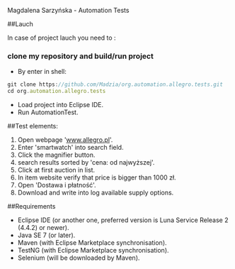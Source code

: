 Magdalena Sarzyńska - Automation Tests

##Lauch

In case of project lauch you need to :

### clone my repository and build/run project

* By enter in shell:
```js
git clone https://github.com/Madzia/org.automation.allegro.tests.git
cd org.automation.allegro.tests
```
* Load project into Eclipse IDE.
* Run AutomationTest.

##Test elements:

1. Open webpage 'www.allegro.pl'.
2. Enter 'smartwatch' into search field.
3. Click the magnifier button.
4. search results sorted by 'cena: od najwyższej'.
5. Click at first auction in list.
6. In item website verify that price is bigger than 1000 zł.
7. Open 'Dostawa i płatność'.
8. Download and write into log available supply options.

##Requirements

* Eclipse IDE (or another one, preferred version is Luna Service Release 2 (4.4.2) or newer). 
* Java SE 7 (or later).
* Maven (with Eclipse Marketplace synchronisation).
* TestNG (with Eclipse Marketplace synchronisation).
* Selenium (will be downloaded by Maven).
